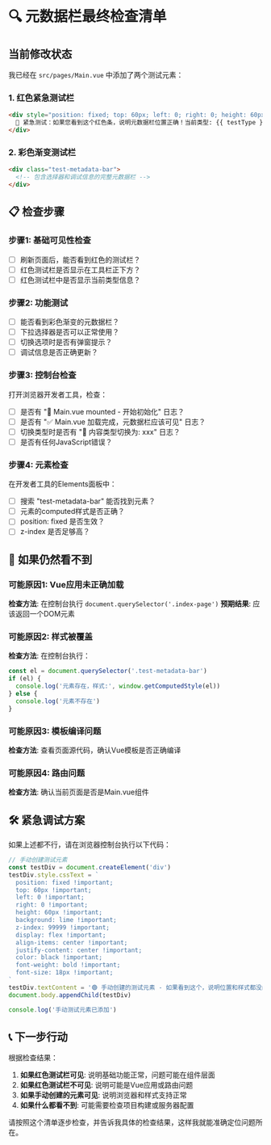 # 🔍 元数据栏最终检查清单

## 当前修改状态

我已经在 `src/pages/Main.vue` 中添加了两个测试元素：

### 1. 红色紧急测试栏
```html
<div style="position: fixed; top: 60px; left: 0; right: 0; height: 60px; background: red; z-index: 9999; ...">
  🚨 紧急测试：如果您看到这个红色条，说明元数据栏位置正确！当前类型: {{ testType }}
</div>
```

### 2. 彩色渐变测试栏
```html
<div class="test-metadata-bar">
  <!-- 包含选择器和调试信息的完整元数据栏 -->
</div>
```

## 📋 检查步骤

### 步骤1: 基础可见性检查
- [ ] 刷新页面后，能否看到红色的测试栏？
- [ ] 红色测试栏是否显示在工具栏正下方？
- [ ] 红色测试栏中是否显示当前类型信息？

### 步骤2: 功能测试
- [ ] 能否看到彩色渐变的元数据栏？
- [ ] 下拉选择器是否可以正常使用？
- [ ] 切换选项时是否有弹窗提示？
- [ ] 调试信息是否正确更新？

### 步骤3: 控制台检查
打开浏览器开发者工具，检查：
- [ ] 是否有 "🚀 Main.vue mounted - 开始初始化" 日志？
- [ ] 是否有 "✅ Main.vue 加载完成，元数据栏应该可见" 日志？
- [ ] 切换类型时是否有 "🔄 内容类型切换为: xxx" 日志？
- [ ] 是否有任何JavaScript错误？

### 步骤4: 元素检查
在开发者工具的Elements面板中：
- [ ] 搜索 "test-metadata-bar" 能否找到元素？
- [ ] 元素的computed样式是否正确？
- [ ] position: fixed 是否生效？
- [ ] z-index 是否足够高？

## 🚨 如果仍然看不到

### 可能原因1: Vue应用未正确加载
**检查方法**: 在控制台执行 `document.querySelector('.index-page')`
**预期结果**: 应该返回一个DOM元素

### 可能原因2: 样式被覆盖
**检查方法**: 在控制台执行：
```javascript
const el = document.querySelector('.test-metadata-bar')
if (el) {
  console.log('元素存在，样式:', window.getComputedStyle(el))
} else {
  console.log('元素不存在')
}
```

### 可能原因3: 模板编译问题
**检查方法**: 查看页面源代码，确认Vue模板是否正确编译

### 可能原因4: 路由问题
**检查方法**: 确认当前页面是否是Main.vue组件

## 🛠️ 紧急调试方案

如果上述都不行，请在浏览器控制台执行以下代码：

```javascript
// 手动创建测试元素
const testDiv = document.createElement('div')
testDiv.style.cssText = `
  position: fixed !important;
  top: 60px !important;
  left: 0 !important;
  right: 0 !important;
  height: 60px !important;
  background: lime !important;
  z-index: 99999 !important;
  display: flex !important;
  align-items: center !important;
  justify-content: center !important;
  color: black !important;
  font-weight: bold !important;
  font-size: 18px !important;
`
testDiv.textContent = '🟢 手动创建的测试元素 - 如果看到这个，说明位置和样式都没问题'
document.body.appendChild(testDiv)

console.log('手动测试元素已添加')
```

## 📞 下一步行动

根据检查结果：

1. **如果红色测试栏可见**: 说明基础功能正常，问题可能在组件层面
2. **如果红色测试栏不可见**: 说明可能是Vue应用或路由问题
3. **如果手动创建的元素可见**: 说明浏览器和样式支持正常
4. **如果什么都看不到**: 可能需要检查项目构建或服务器配置

请按照这个清单逐步检查，并告诉我具体的检查结果，这样我就能准确定位问题所在。
